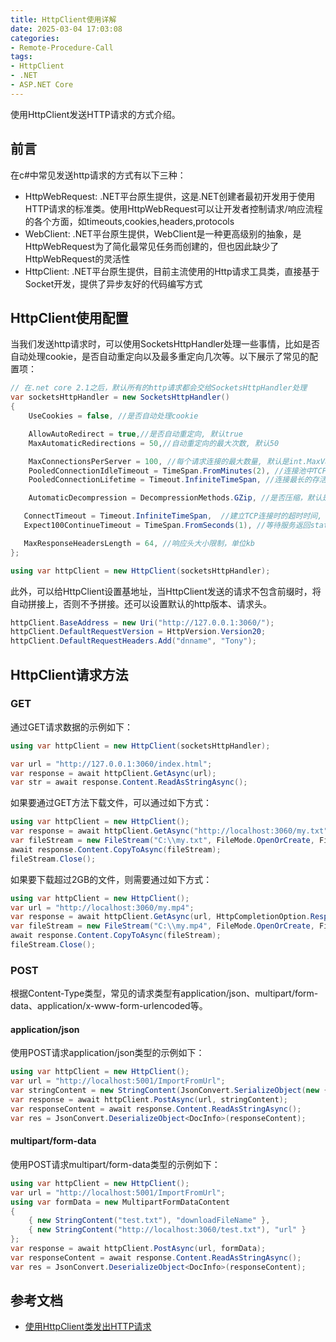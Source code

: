 ```yaml
---
title: HttpClient使用详解
date: 2025-03-04 17:03:08
categories:
- Remote-Procedure-Call
tags:
- HttpClient
- .NET
- ASP.NET Core
---
```


使用HttpClient发送HTTP请求的方式介绍。

<!--more-->

## 前言

在c#中常见发送http请求的方式有以下三种：

- HttpWebRequest: .NET平台原生提供，这是.NET创建者最初开发用于使用HTTP请求的标准类。使用HttpWebRequest可以让开发者控制请求/响应流程的各个方面，如timeouts,cookies,headers,protocols
- WebClient: .NET平台原生提供，WebClient是一种更高级别的抽象，是HttpWebRequest为了简化最常见任务而创建的，但也因此缺少了HttpWebRequest的灵活性
- HttpClient: .NET平台原生提供，目前主流使用的Http请求工具类，直接基于Socket开发，提供了异步友好的代码编写方式

## HttpClient使用配置

当我们发送http请求时，可以使用SocketsHttpHandler处理一些事情，比如是否自动处理cookie，是否自动重定向以及最多重定向几次等。以下展示了常见的配置项：

```c#
// 在.net core 2.1之后，默认所有的http请求都会交给SocketsHttpHandler处理
var socketsHttpHandler = new SocketsHttpHandler()
{
    UseCookies = false, //是否自动处理cookie

    AllowAutoRedirect = true,//是否自动重定向, 默认true
    MaxAutomaticRedirections = 50,//自动重定向的最大次数, 默认50

    MaxConnectionsPerServer = 100, //每个请求连接的最大数量, 默认是int.MaxValue
    PooledConnectionIdleTimeout = TimeSpan.FromMinutes(2), //连接池中TCP连接最多可以闲置多久, 默认2分钟
    PooledConnectionLifetime = Timeout.InfiniteTimeSpan, //连接最长的存活时间, 默认是不限制的

    AutomaticDecompression = DecompressionMethods.GZip, //是否压缩，默认是None，即不压缩

   ConnectTimeout = Timeout.InfiniteTimeSpan,  //建立TCP连接时的超时时间, 默认不限制
   Expect100ContinueTimeout = TimeSpan.FromSeconds(1), //等待服务返回statusCode=100的超时时间, 默认1秒

   MaxResponseHeadersLength = 64, //响应头大小限制，单位kb
};

using var httpClient = new HttpClient(socketsHttpHandler);

```

此外，可以给HttpClient设置基地址，当HttpClient发送的请求不包含前缀时，将自动拼接上，否则不予拼接。还可以设置默认的http版本、请求头。

```c#
httpClient.BaseAddress = new Uri("http://127.0.0.1:3060/");
httpClient.DefaultRequestVersion = HttpVersion.Version20;
httpClient.DefaultRequestHeaders.Add("dnname", "Tony");
```

## HttpClient请求方法

### GET

通过GET请求数据的示例如下：

```c#
using var httpClient = new HttpClient(socketsHttpHandler);

var url = "http://127.0.0.1:3060/index.html";
var response = await httpClient.GetAsync(url);
var str = await response.Content.ReadAsStringAsync();
```

如果要通过GET方法下载文件，可以通过如下方式：

```c#
using var httpClient = new HttpClient();
var response = await httpClient.GetAsync("http://localhost:3060/my.txt");
var fileStream = new FileStream("C:\\my.txt", FileMode.OpenOrCreate, FileAccess.Write);
await response.Content.CopyToAsync(fileStream);
fileStream.Close();
```

如果要下载超过2GB的文件，则需要通过如下方式：

```c#
using var httpClient = new HttpClient();
var url = "http://localhost:3060/my.mp4";
var response = await httpClient.GetAsync(url, HttpCompletionOption.ResponseHeadersRead); // 拿到响应头就返回
var fileStream = new FileStream("C:\\my.mp4", FileMode.OpenOrCreate, FileAccess.Write);
await response.Content.CopyToAsync(fileStream);
fileStream.Close();
```

### POST

根据Content-Type类型，常见的请求类型有application/json、multipart/form-data、application/x-www-form-urlencoded等。

#### application/json

使用POST请求application/json类型的示例如下：

```c#
using var httpClient = new HttpClient();
var url = "http://localhost:5001/ImportFromUrl";
var stringContent = new StringContent(JsonConvert.SerializeObject(new { DownloadFileName = "test.txt", Url = "http://localhost:3060/test.txt" }), Encoding.UTF8, "application/json");
var response = await httpClient.PostAsync(url, stringContent);
var responseContent = await response.Content.ReadAsStringAsync();
var res = JsonConvert.DeserializeObject<DocInfo>(responseContent);
```

#### multipart/form-data

使用POST请求multipart/form-data类型的示例如下：

```c#
using var httpClient = new HttpClient();
var url = "http://localhost:5001/ImportFromUrl";
using var formData = new MultipartFormDataContent
{
    { new StringContent("test.txt"), "downloadFileName" },
    { new StringContent("http://localhost:3060/test.txt"), "url" }
};
var response = await httpClient.PostAsync(url, formData);
var responseContent = await response.Content.ReadAsStringAsync();
var res = JsonConvert.DeserializeObject<DocInfo>(responseContent);
```

## 参考文档

- [使用HttpClient类发出HTTP请求](https://learn.microsoft.com/zh-cn/dotnet/fundamentals/networking/http/httpclient)